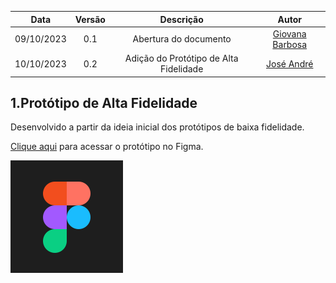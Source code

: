 
| Data       | Versão | Descrição                      | Autor |
| :--------: | :----: | :----------------------------: | :-------: |
| 09/10/2023 |  0.1   |     Abertura do documento      | [Giovana Barbosa ](https://github.com/gio221) |
| 10/10/2023 |  0.2   |    Adição do Protótipo de Alta Fidelidade   | [José André](https://github.com/joseandre25) |

## 1.Protótipo de Alta Fidelidade

Desenvolvido a partir da ideia inicial dos protótipos de baixa fidelidade.

[Clique aqui](https://www.figma.com/proto/YeMd4TU5mJRnk2xhPBraot/LicitaX---Prot%C3%B3tipo-Alta-Fidelidade?node-id=1-5&starting-point-node-id=1%3A5) para acessar o protótipo no Figma.

![](../../assets/FigmaLogo.svg)